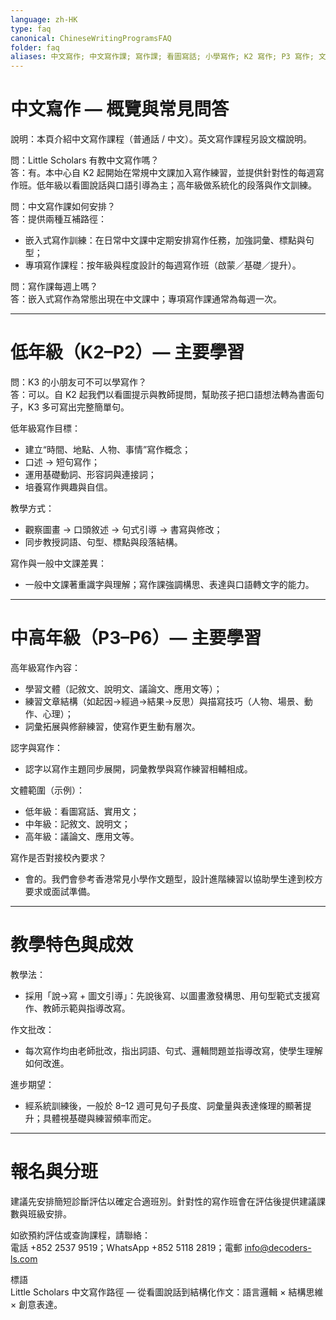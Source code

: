 ```yaml
---
language: zh-HK
type: faq
canonical: ChineseWritingProgramsFAQ
folder: faq
aliases: 中文寫作; 中文寫作課; 寫作課; 看圖寫話; 小學寫作; K2 寫作; P3 寫作; 文章結構; 作文訓練
---
```

# 中文寫作 — 概覽與常見問答

說明：本頁介紹中文寫作課程（普通話 / 中文）。英文寫作課程另設文檔說明。

問：Little Scholars 有教中文寫作嗎？  
答：有。本中心自 K2 起開始在常規中文課加入寫作練習，並提供針對性的每週寫作班。低年級以看圖說話與口語引導為主；高年級做系統化的段落與作文訓練。

問：中文寫作課如何安排？  
答：提供兩種互補路徑：
- 嵌入式寫作訓練：在日常中文課中定期安排寫作任務，加強詞彙、標點與句型；  
- 專項寫作課程：按年級與程度設計的每週寫作班（啟蒙／基礎／提升）。

問：寫作課每週上嗎？  
答：嵌入式寫作為常態出現在中文課中；專項寫作課通常為每週一次。

---

# 低年級（K2–P2）— 主要學習

問：K3 的小朋友可不可以學寫作？  
答：可以。自 K2 起我們以看圖提示與教師提問，幫助孩子把口語想法轉為書面句子，K3 多可寫出完整簡單句。

低年級寫作目標：  
- 建立“時間、地點、人物、事情”寫作概念；  
- 口述 → 短句寫作；  
- 運用基礎動詞、形容詞與連接詞；  
- 培養寫作興趣與自信。

教學方式：  
- 觀察圖畫 → 口頭敘述 → 句式引導 → 書寫與修改；  
- 同步教授詞語、句型、標點與段落結構。

寫作與一般中文課差異：  
- 一般中文課著重識字與理解；寫作課強調構思、表達與口語轉文字的能力。

---

# 中高年級（P3–P6）— 主要學習

高年級寫作內容：  
- 學習文體（記敘文、說明文、議論文、應用文等）；  
- 練習文章結構（如起因→經過→結果→反思）與描寫技巧（人物、場景、動作、心理）；  
- 詞彙拓展與修辭練習，使寫作更生動有層次。

認字與寫作：  
- 認字以寫作主題同步展開，詞彙教學與寫作練習相輔相成。

文體範圍（示例）：  
- 低年級：看圖寫話、實用文；  
- 中年級：記敘文、說明文；  
- 高年級：議論文、應用文等。

寫作是否對接校內要求？  
- 會的。我們會參考香港常見小學作文題型，設計進階練習以協助學生達到校方要求或面試準備。

---

# 教學特色與成效

教學法：  
- 採用「說→寫 + 圖文引導」：先說後寫、以圖畫激發構思、用句型範式支援寫作、教師示範與指導改寫。

作文批改：  
- 每次寫作均由老師批改，指出詞語、句式、邏輯問題並指導改寫，使學生理解如何改進。

進步期望：  
- 經系統訓練後，一般於 8–12 週可見句子長度、詞彙量與表達條理的顯著提升；具體視基礎與練習頻率而定。

---

# 報名與分班
建議先安排簡短診斷評估以確定合適班別。針對性的寫作班會在評估後提供建議課數與班級安排。

如欲預約評估或查詢課程，請聯絡：  
電話 +852 2537 9519；WhatsApp +852 5118 2819；電郵 info@decoders-ls.com

標語  
Little Scholars 中文寫作路徑 — 從看圖說話到結構化作文：語言邏輯 × 結構思維 × 創意表達。